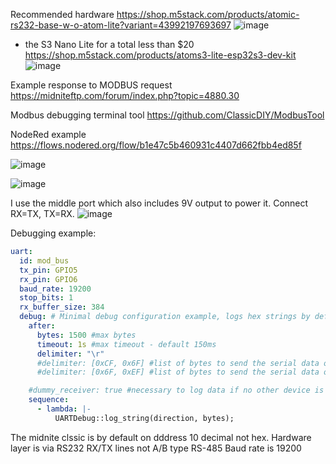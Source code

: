Recommended hardware https://shop.m5stack.com/products/atomic-rs232-base-w-o-atom-lite?variant=43992197693697
![image](https://github.com/user-attachments/assets/61d543c1-f6c2-4192-aaae-f4c8ebd4f595)
+ the S3 Nano Lite for a total less than $20 https://shop.m5stack.com/products/atoms3-lite-esp32s3-dev-kit
![image](https://github.com/user-attachments/assets/ed473efa-b41e-4859-ba22-4957d99729a6)

Example response to MODBUS request https://midniteftp.com/forum/index.php?topic=4880.30

Modbus debugging terminal tool https://github.com/ClassicDIY/ModbusTool

NodeRed example https://flows.nodered.org/flow/b1e47c5b460931c4407d662fbb4ed85f

![image](https://github.com/user-attachments/assets/ab5bd3e6-311f-4b11-b49e-4b123c795ced)


![image](https://github.com/user-attachments/assets/9bf73787-1a18-4118-97fd-0974a79dd33c)

I use the middle port which also includes 9V output to power it. Connect RX=TX, TX=RX. 
![image](https://github.com/user-attachments/assets/3bfb6ce6-9aad-4ebb-980b-b755893a12dd)

Debugging example:
```yaml
uart:
  id: mod_bus
  tx_pin: GPIO5
  rx_pin: GPIO6
  baud_rate: 19200
  stop_bits: 1
  rx_buffer_size: 384
  debug: # Minimal debug configuration example, logs hex strings by default
    after:
      bytes: 1500 #max bytes
      timeout: 1s #max timeout - default 150ms
      delimiter: "\r"
      #delimiter: [0xCF, 0x6F] #list of bytes to send the serial data on BF E7 EF EB
      #delimiter: [0x6F, 0xEF] #list of bytes to send the serial data on         #F8 72 6F EF CF

    #dummy_receiver: true #necessary to log data if no other device is using this serial port
    sequence:
      - lambda: |-
          UARTDebug::log_string(direction, bytes);
```

The midnite clssic is by default on dddress 10 decimal not hex.
Hardware layer is via RS232 RX/TX lines not A/B type RS-485
Baud rate is 19200
